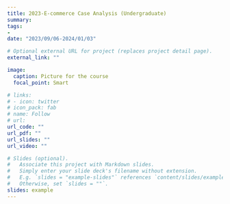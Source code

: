 ```yaml
---
title: 2023-E-commerce Case Analysis (Undergraduate)
summary:
tags:
- 
date: "2023/09/06-2024/01/03"

# Optional external URL for project (replaces project detail page).
external_link: ""

image:
  caption: Picture for the course
  focal_point: Smart

# links:
# - icon: twitter
# icon_pack: fab
# name: Follow
# url: 
url_code: ""
url_pdf: ""
url_slides: ""
url_video: ""

# Slides (optional).
#   Associate this project with Markdown slides.
#   Simply enter your slide deck's filename without extension.
#   E.g. `slides = "example-slides"` references `content/slides/example-slides.md`.
#   Otherwise, set `slides = ""`.
slides: example
---
```

